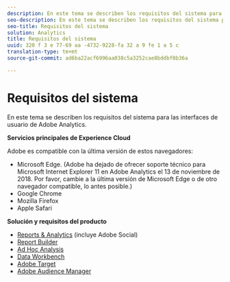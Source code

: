 ```yaml
---
description: En este tema se describen los requisitos del sistema para las interfaces de usuario de Adobe Analytics.
seo-description: En este tema se describen los requisitos del sistema para las interfaces de usuario de Adobe Analytics.
seo-title: Requisitos del sistema
solution: Analytics
title: Requisitos del sistema
uuid: 320 f 3 e 77-69 aa -4732-9228-fa 32 a 9 fe 1 a 5 c
translation-type: tm+mt
source-git-commit: ad6ba22acf6996aa038c5a3252cae8bddbf0b36a

---
```



# Requisitos del sistema

En este tema se describen los requisitos del sistema para las interfaces de usuario de Adobe Analytics.

**Servicios principales de Experience Cloud**

Adobe es compatible con la última versión de estos navegadores:

* Microsoft Edge. (Adobe ha dejado de ofrecer soporte técnico para Microsoft Internet Explorer 11 en Adobe Analytics el 13 de noviembre de 2018. Por favor, cambie a la última versión de Microsoft Edge o de otro navegador compatible, lo antes posible.)
* Google Chrome
* Mozilla Firefox
* Apple Safari

**Solución y requisitos del producto**

* [Reports &amp; Analytics](https://marketing.adobe.com/resources/help/en_US/sc/user/?f=requirements) (incluye Adobe Social)
* [Report Builder](https://marketing.adobe.com/resources/help/en_US/arb/?f=system_requirements)
* [Ad Hoc Analysis](https://marketing.adobe.com/resources/help/en_US/dsc/index.html?f=c_sys_reqs)
* [Data Workbench](https://marketing.adobe.com/resources/help/en_US/insight/install/?f=c_Data_Workbench_Client_install)
* [Adobe Target](https://marketing.adobe.com/resources/help/en_US/target/ov/?f=r_supported_browsers)
* [Adobe Audience Manager](https://marketing.adobe.com/resources/help/en_US/aam/?f=c_supported_browsers)

